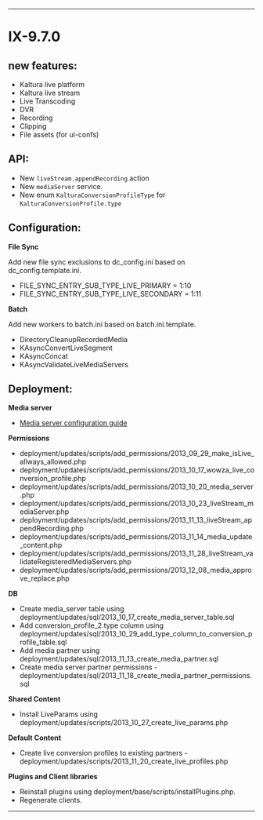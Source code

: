 
----------
 
# IX-9.7.0 #

## new features: ##
- Kaltura live platform
 - Kaltura live stream
 - Live Transcoding
 - DVR
 - Recording
 - Clipping
- File assets (for ui-confs)


## API: ##

- New `liveStream.appendRecording` action
- New `mediaServer` service.
- New enum `KalturaConversionProfileType` for `KalturaConversionProfile.type`


## Configuration: ##

**File Sync**

Add new file sync exclusions to dc_config.ini based on dc_config.template.ini.  

- FILE_SYNC_ENTRY_SUB_TYPE_LIVE_PRIMARY = 1:10 
- FILE_SYNC_ENTRY_SUB_TYPE_LIVE_SECONDARY = 1:11 


**Batch**

Add new workers to batch.ini based on batch.ini.template.

- DirectoryCleanupRecordedMedia
- KAsyncConvertLiveSegment
- KAsyncConcat
- KAsyncValidateLiveMediaServers

## Deployment: ##

**Media server**

- [Media server configuration guide](doc/media-server-config.md "Media server configuration guide")

**Permissions**

- deployment/updates/scripts/add_permissions/2013_09_29_make_isLive_allways_allowed.php
- deployment/updates/scripts/add_permissions/2013_10_17_wowza_live_conversion_profile.php
- deployment/updates/scripts/add_permissions/2013_10_20_media_server.php
- deployment/updates/scripts/add_permissions/2013_10_23_liveStream_mediaServer.php
- deployment/updates/scripts/add_permissions/2013_11_13_liveStream_appendRecording.php
- deployment/updates/scripts/add_permissions/2013_11_14_media_update_content.php
- deployment/updates/scripts/add_permissions/2013_11_28_liveStream_validateRegisteredMediaServers.php
- deployment/updates/scripts/add_permissions/2013_12_08_media_approve_replace.php

**DB**

- Create media_server table using deployment/updates/sql/2013_10_17_create_media_server_table.sql
- Add conversion_profile_2.type column using deployment/updates/sql/2013_10_29_add_type_column_to_conversion_profile_table.sql
- Add media partner using deployment/updates/sql/2013_11_13_create_media_partner.sql
- Create media server partner permissions - deployment/updates/sql/2013_11_18_create_media_partner_permissions.sql


**Shared Content**

- Install LiveParams using deployment/updates/scripts/2013_10_27_create_live_params.php


**Default Content**

- Create live conversion profiles to existing partners -  deployment/updates/scripts/2013_11_20_create_live_profiles.php


**Plugins and Client libraries**

- Reinstall plugins using deployment/base/scripts/installPlugins.php.
- Regenerate clients.

----------
